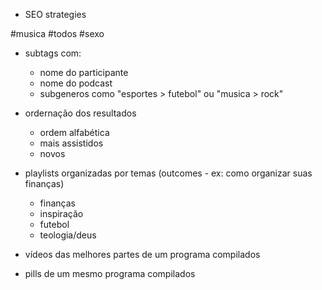 - SEO strategies

#musica #todos #sexo
- subtags com:
    - nome do participante
    - nome do podcast
    - subgeneros como "esportes > futebol" ou "musica > rock"

- ordernação dos resultados
    - ordem alfabética
    - mais assistidos
    - novos

- playlists organizadas por temas (outcomes - ex: como organizar suas finanças)
    - finanças
    - inspiração
    - futebol
    - teologia/deus

- vídeos das melhores partes de um programa compilados
- pills de um mesmo programa compilados
